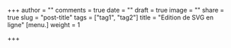 +++
author = ""
comments = true
date = ""
draft = true
image = ""
share = true
slug = "post-title"
tags = ["tag1", "tag2"]
title = "Edition de SVG en ligne"
[menu.]
weight = 1

+++
